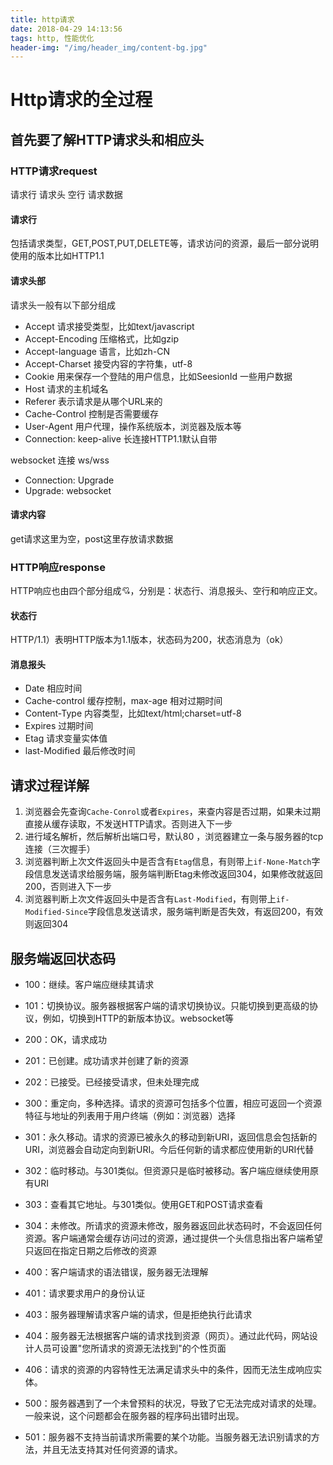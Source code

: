 ```yaml
---
title: http请求
date: 2018-04-29 14:13:56
tags: http, 性能优化
header-img: "/img/header_img/content-bg.jpg"
---
```


# Http请求的全过程

## 首先要了解HTTP请求头和相应头

### HTTP请求request

请求行 请求头 空行 请求数据

#### 请求行

包括请求类型，GET,POST,PUT,DELETE等，请求访问的资源，最后一部分说明使用的版本比如HTTP1.1

#### 请求头部

请求头一般有以下部分组成

- Accept 请求接受类型，比如text/javascript
- Accept-Encoding 压缩格式，比如gzip
- Accept-language 语言，比如zh-CN
- Accept-Charset 接受内容的字符集，utf-8
- Cookie 用来保存一个登陆的用户信息，比如SeesionId 一些用户数据
- Host 请求的主机域名
- Referer 表示请求是从哪个URL来的
- Cache-Control 控制是否需要缓存
- User-Agent 用户代理，操作系统版本，浏览器及版本等
- Connection: keep-alive 长连接HTTP1.1默认自带

websocket 连接 ws/wss

- Connection: Upgrade
- Upgrade: websocket

#### 请求内容

get请求这里为空，post这里存放请求数据

### HTTP响应response

HTTP响应也由四个部分组成💘，分别是：状态行、消息报头、空行和响应正文。

#### 状态行

HTTP/1.1）表明HTTP版本为1.1版本，状态码为200，状态消息为（ok）

#### 消息报头

- Date 相应时间
- Cache-control 缓存控制，max-age 相对过期时间
- Content-Type 内容类型，比如text/html;charset=utf-8
- Expires 过期时间
- Etag 请求变量实体值
- last-Modified 最后修改时间

## 请求过程详解

1. 浏览器会先查询`Cache-Conrol`或者`Expires`，来查内容是否过期，如果未过期直接从缓存读取，不发送HTTP请求。否则进入下一步
2. 进行域名解析，然后解析出端口号，默认80 ，浏览器建立一条与服务器的tcp连接（三次握手）
3. 浏览器判断上次文件返回头中是否含有`Etag`信息，有则带上`if-None-Match`字段信息发送请求给服务端，服务端判断Etag未修改返回304，如果修改就返回200，否则进入下一步
4. 浏览器判断上次文件返回头中是否含有`Last-Modified`，有则带上`if-Modified-Since`字段信息发送请求，服务端判断是否失效，有返回200，有效则返回304

## 服务端返回状态码

- 100：继续。客户端应继续其请求

- 101：切换协议。服务器根据客户端的请求切换协议。只能切换到更高级的协议，例如，切换到HTTP的新版本协议。websocket等

- 200：OK，请求成功
- 201：已创建。成功请求并创建了新的资源
- 202：已接受。已经接受请求，但未处理完成
- 300：重定向，多种选择。请求的资源可包括多个位置，相应可返回一个资源特征与地址的列表用于用户终端（例如：浏览器）选择
- 301：永久移动。请求的资源已被永久的移动到新URI，返回信息会包括新的URI，浏览器会自动定向到新URI。今后任何新的请求都应使用新的URI代替
- 302：临时移动。与301类似。但资源只是临时被移动。客户端应继续使用原有URI
- 303：查看其它地址。与301类似。使用GET和POST请求查看
- 304：未修改。所请求的资源未修改，服务器返回此状态码时，不会返回任何资源。客户端通常会缓存访问过的资源，通过提供一个头信息指出客户端希望只返回在指定日期之后修改的资源
- 400：客户端请求的语法错误，服务器无法理解
- 401：请求要求用户的身份认证
- 403：服务器理解请求客户端的请求，但是拒绝执行此请求
- 404：服务器无法根据客户端的请求找到资源（网页）。通过此代码，网站设计人员可设置"您所请求的资源无法找到"的个性页面
- 406：请求的资源的内容特性无法满足请求头中的条件，因而无法生成响应实体。 
- 500：服务器遇到了一个未曾预料的状况，导致了它无法完成对请求的处理。一般来说，这个问题都会在服务器的程序码出错时出现。
- 501：服务器不支持当前请求所需要的某个功能。当服务器无法识别请求的方法，并且无法支持其对任何资源的请求。